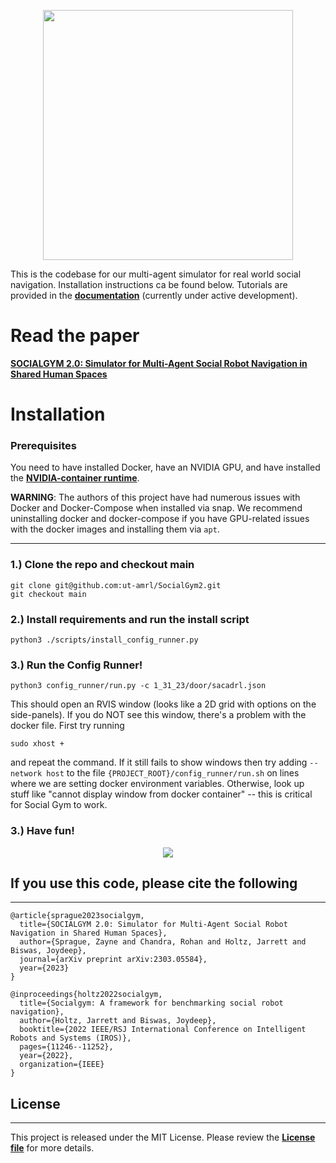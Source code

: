  <!-- <h1 style="text-align: center;"> SocialGym 2 </h1> -->

<p align="center">
  <img src="https://drive.google.com/uc?id=1y3vYhN6z55B0k7SRHf7gycan3rzWSsj8" width="400" />
</p>

This is the codebase for our multi-agent simulator for real world social navigation. Installation instructions ca be found below. Tutorials are provided in the [**documentation**](https://amrl.cs.utexas.edu/SocialGym2/index.html) (currently under active development).

<!-- 
<p align="center">
  <img src="https://obj.umiacs.umd.edu/badue-accepted/sim_demo.gif" width="400" />
</p> -->
# Read the paper 
 [**SOCIALGYM 2.0: Simulator for Multi-Agent Social Robot Navigation in Shared Human Spaces**](https://arxiv.org/pdf/2303.05584.pdf)

# Installation

### Prerequisites

You need to have installed Docker, have an NVIDIA GPU, and have installed the [**NVIDIA-container runtime**](https://docs.nvidia.com/datacenter/cloud-native/container-toolkit/install-guide.html#docker).

**WARNING**: The authors of this project have had numerous issues with Docker and Docker-Compose when installed via snap.  We recommend uninstalling docker and docker-compose if you have GPU-related issues with the docker images and installing them via `apt`.

---

### 1.) Clone the repo and checkout main

```shell
git clone git@github.com:ut-amrl/SocialGym2.git
git checkout main
```

### 2.) Install requirements and run the install script

```shell
python3 ./scripts/install_config_runner.py
```

### 3.) Run the Config Runner!

```shell
python3 config_runner/run.py -c 1_31_23/door/sacadrl.json
```

This should open an RVIS window (looks like a 2D grid with options on the side-panels). If you do NOT see this window, there's a problem with the docker file. First try running
```shell
sudo xhost +
```
and repeat the command.  If it still fails to show windows then try adding `--network host`
to the file `{PROJECT_ROOT}/config_runner/run.sh` on lines where we are setting docker environment variables. Otherwise, look up stuff like "cannot display window from docker container" -- this is critical for Social Gym to work.

### 3.) Have fun!
<p align="center">
  <img src="https://drive.google.com/uc?id=1-mdW21SIJiF4LUlxGxQClDlZhd5iHUDP" />
</p>

## If you use this code, please cite the following
---

```
@article{sprague2023socialgym,
  title={SOCIALGYM 2.0: Simulator for Multi-Agent Social Robot Navigation in Shared Human Spaces},
  author={Sprague, Zayne and Chandra, Rohan and Holtz, Jarrett and Biswas, Joydeep},
  journal={arXiv preprint arXiv:2303.05584},
  year={2023}
}
```

```
@inproceedings{holtz2022socialgym,
  title={Socialgym: A framework for benchmarking social robot navigation},
  author={Holtz, Jarrett and Biswas, Joydeep},
  booktitle={2022 IEEE/RSJ International Conference on Intelligent Robots and Systems (IROS)},
  pages={11246--11252},
  year={2022},
  organization={IEEE}
}
```

<!-- ```
@software{SocialGym2,
author = {Sprague, Zayne and Chandra, Rohan and Holtz, Jarrett and Biswas, Joydeep},
title = {{SocialGym2.0: Simulator for Multi-Agent Social Robot Navigation in Shared Human Spaces}},
url = {https://github.com/ut-amrl/social_gym},
version = {2.0},
doi = {10.1109/IROS47612.2022.9982021}
}
``` -->

## License
---
This project is released under the MIT License. Please review the [**License file**](LICENSE) for more details.
